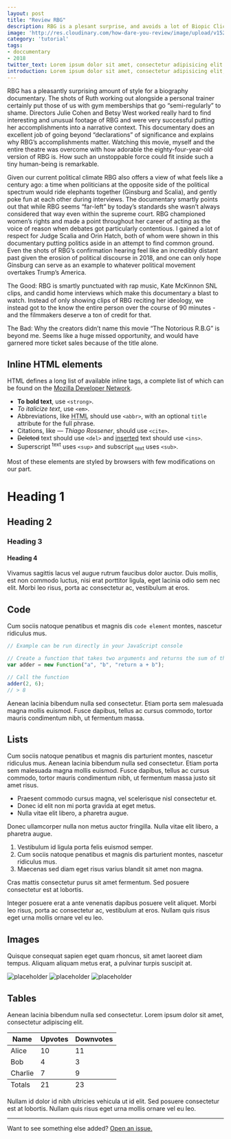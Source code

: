 ```yaml
---
layout: post
title: "Review RBG"
description: RBG is a plesant surprise, and avoids a lot of Biopic Cliches
image: 'http://res.cloudinary.com/how-dare-you-review/image/upload/v1528570887/rbg.png'
category: 'tutorial'
tags: 
- doccumentary
- 2018
twitter_text: Lorem ipsum dolor sit amet, consectetur adipisicing elit.
introduction: Lorem ipsum dolor sit amet, consectetur adipisicing elit, sed do eiusmod tempor incididunt ut labore et dolore magna aliqua.
---
```


RBG has a pleasantly surprising amount of style for a biography documentary. The shots of Ruth working out alongside a personal trainer certainly put those of us with gym memberships that go “semi-regularly” to shame. Directors Julie Cohen and Betsy West worked really hard to find interesting and unusual footage of RBG and were very successful putting her accomplishments into a narrative context. This documentary does an excellent job of going beyond “declarations” of significance and explains why RBG’s accomplishments matter. Watching this movie, myself and the entire theatre was overcome with how adorable the eighty-four-year-old version of RBG is. How such an unstoppable force could fit inside such a tiny human-being is remarkable. 

Given our current political climate RBG also offers a view of what feels like a century ago: a time when politicians at the opposite side of the political spectrum would ride elephants together (Ginsburg and Scalia), and gently poke fun at each other during interviews. The documentary smartly points out that while RBG seems “far-left” by today’s standards she wasn’t always considered that way even within the supreme court. RBG championed women’s rights and made a point throughout her career of acting as the voice of reason when debates got particularly contentious. I gained a lot of respect for Judge Scalia and Orin Hatch, both of whom were shown in this documentary putting politics aside in an attempt to find common ground. Even the shots of RBG’s confirmation hearing feel like an incredibly distant past given the erosion of political discourse in 2018, and one can only hope Ginsburg can serve as an example to whatever political movement overtakes Trump’s America. 

The Good: RBG is smartly punctuated with rap music, Kate McKinnon SNL clips, and candid home interviews which make this documentary a blast to watch. Instead of only showing clips of RBG reciting her ideology, we instead got to the know the entire person over the course of 90 minutes - and the filmmakers deserve a ton of credit for that. 

The Bad: Why the creators didn’t name this movie “The Notorious R.B.G” is beyond me. Seems like a huge missed opportunity, and would have garnered more ticket sales because of the title alone.

## Inline HTML elements

HTML defines a long list of available inline tags, a complete list of which can be found on the [Mozilla Developer Network](https://developer.mozilla.org/en-US/docs/Web/HTML/Element).

- **To bold text**, use `<strong>`.
- *To italicize text*, use `<em>`.
- Abbreviations, like <abbr title="HyperText Markup Langage">HTML</abbr> should use `<abbr>`, with an optional `title` attribute for the full phrase.
- Citations, like <cite>&mdash; Thiago Rossener</cite>, should use `<cite>`.
- <del>Deleted</del> text should use `<del>` and <ins>inserted</ins> text should use `<ins>`.
- Superscript <sup>text</sup> uses `<sup>` and subscript <sub>text</sub> uses `<sub>`.

Most of these elements are styled by browsers with few modifications on our part.

# Heading 1

## Heading 2

### Heading 3

#### Heading 4

Vivamus sagittis lacus vel augue rutrum faucibus dolor auctor. Duis mollis, est non commodo luctus, nisi erat porttitor ligula, eget lacinia odio sem nec elit. Morbi leo risus, porta ac consectetur ac, vestibulum at eros.

## Code

Cum sociis natoque penatibus et magnis dis `code element` montes, nascetur ridiculus mus.

```js
// Example can be run directly in your JavaScript console

// Create a function that takes two arguments and returns the sum of those arguments
var adder = new Function("a", "b", "return a + b");

// Call the function
adder(2, 6);
// > 8
```

Aenean lacinia bibendum nulla sed consectetur. Etiam porta sem malesuada magna mollis euismod. Fusce dapibus, tellus ac cursus commodo, tortor mauris condimentum nibh, ut fermentum massa.

## Lists

Cum sociis natoque penatibus et magnis dis parturient montes, nascetur ridiculus mus. Aenean lacinia bibendum nulla sed consectetur. Etiam porta sem malesuada magna mollis euismod. Fusce dapibus, tellus ac cursus commodo, tortor mauris condimentum nibh, ut fermentum massa justo sit amet risus.

* Praesent commodo cursus magna, vel scelerisque nisl consectetur et.
* Donec id elit non mi porta gravida at eget metus.
* Nulla vitae elit libero, a pharetra augue.

Donec ullamcorper nulla non metus auctor fringilla. Nulla vitae elit libero, a pharetra augue.

1. Vestibulum id ligula porta felis euismod semper.
2. Cum sociis natoque penatibus et magnis dis parturient montes, nascetur ridiculus mus.
3. Maecenas sed diam eget risus varius blandit sit amet non magna.

Cras mattis consectetur purus sit amet fermentum. Sed posuere consectetur est at lobortis.

Integer posuere erat a ante venenatis dapibus posuere velit aliquet. Morbi leo risus, porta ac consectetur ac, vestibulum at eros. Nullam quis risus eget urna mollis ornare vel eu leo.

## Images

Quisque consequat sapien eget quam rhoncus, sit amet laoreet diam tempus. Aliquam aliquam metus erat, a pulvinar turpis suscipit at.

![placeholder](https://placehold.it/800x400 "Large example image")
![placeholder](https://placehold.it/400x200 "Medium example image")
![placeholder](https://placehold.it/200x200 "Small example image")

## Tables

Aenean lacinia bibendum nulla sed consectetur. Lorem ipsum dolor sit amet, consectetur adipiscing elit.

<table>
  <thead>
    <tr>
      <th>Name</th>
      <th>Upvotes</th>
      <th>Downvotes</th>
    </tr>
  </thead>
  <tfoot>
    <tr>
      <td>Totals</td>
      <td>21</td>
      <td>23</td>
    </tr>
  </tfoot>
  <tbody>
    <tr>
      <td>Alice</td>
      <td>10</td>
      <td>11</td>
    </tr>
    <tr>
      <td>Bob</td>
      <td>4</td>
      <td>3</td>
    </tr>
    <tr>
      <td>Charlie</td>
      <td>7</td>
      <td>9</td>
    </tr>
  </tbody>
</table>

Nullam id dolor id nibh ultricies vehicula ut id elit. Sed posuere consectetur est at lobortis. Nullam quis risus eget urna mollis ornare vel eu leo.

-----

Want to see something else added? <a href="https://github.com/poole/poole/issues/new">Open an issue.</a>
